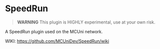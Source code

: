 # SpeedRun
> **WARNING** This plugin is HIGHLY experimental, use at your own risk.

A SpeedRun plugin used on the MCUni network.

WIKI: https://github.com/MCUniDev/SpeedRun/wiki
